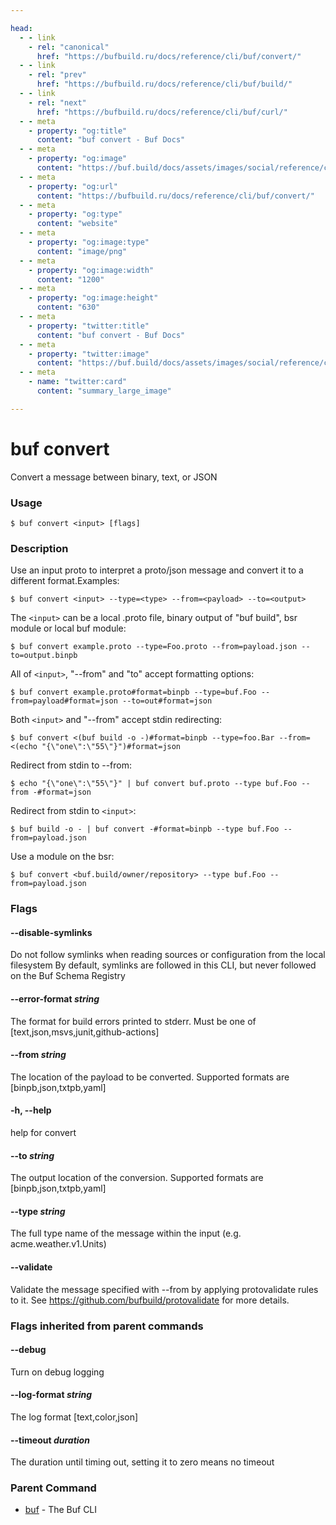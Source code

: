 ```yaml
---

head:
  - - link
    - rel: "canonical"
      href: "https://bufbuild.ru/docs/reference/cli/buf/convert/"
  - - link
    - rel: "prev"
      href: "https://bufbuild.ru/docs/reference/cli/buf/build/"
  - - link
    - rel: "next"
      href: "https://bufbuild.ru/docs/reference/cli/buf/curl/"
  - - meta
    - property: "og:title"
      content: "buf convert - Buf Docs"
  - - meta
    - property: "og:image"
      content: "https://buf.build/docs/assets/images/social/reference/cli/buf/convert.png"
  - - meta
    - property: "og:url"
      content: "https://bufbuild.ru/docs/reference/cli/buf/convert/"
  - - meta
    - property: "og:type"
      content: "website"
  - - meta
    - property: "og:image:type"
      content: "image/png"
  - - meta
    - property: "og:image:width"
      content: "1200"
  - - meta
    - property: "og:image:height"
      content: "630"
  - - meta
    - property: "twitter:title"
      content: "buf convert - Buf Docs"
  - - meta
    - property: "twitter:image"
      content: "https://buf.build/docs/assets/images/social/reference/cli/buf/convert.png"
  - - meta
    - name: "twitter:card"
      content: "summary_large_image"

---
```


# buf convert

Convert a message between binary, text, or JSON

### Usage

```console
$ buf convert <input> [flags]
```

### Description

Use an input proto to interpret a proto/json message and convert it to a different format.Examples:

```console
$ buf convert <input> --type=<type> --from=<payload> --to=<output>
```

The `<input>` can be a local .proto file, binary output of "buf build", bsr module or local buf module:

```console
$ buf convert example.proto --type=Foo.proto --from=payload.json --to=output.binpb
```

All of `<input>`, "--from" and "to" accept formatting options:

```console
$ buf convert example.proto#format=binpb --type=buf.Foo --from=payload#format=json --to=out#format=json
```

Both `<input>` and "--from" accept stdin redirecting:

```console
$ buf convert <(buf build -o -)#format=binpb --type=foo.Bar --from=<(echo "{\"one\":\"55\"}")#format=json
```

Redirect from stdin to --from:

```console
$ echo "{\"one\":\"55\"}" | buf convert buf.proto --type buf.Foo --from -#format=json
```

Redirect from stdin to `<input>`:

```console
$ buf build -o - | buf convert -#format=binpb --type buf.Foo --from=payload.json
```

Use a module on the bsr:

```console
$ buf convert <buf.build/owner/repository> --type buf.Foo --from=payload.json
```

### Flags

#### \--disable-symlinks

Do not follow symlinks when reading sources or configuration from the local filesystem By default, symlinks are followed in this CLI, but never followed on the Buf Schema Registry

#### \--error-format _string_

The format for build errors printed to stderr. Must be one of \[text,json,msvs,junit,github-actions\]

#### \--from _string_

The location of the payload to be converted. Supported formats are \[binpb,json,txtpb,yaml\]

#### \-h, --help

help for convert

#### \--to _string_

The output location of the conversion. Supported formats are \[binpb,json,txtpb,yaml\]

#### \--type _string_

The full type name of the message within the input (e.g. acme.weather.v1.Units)

#### \--validate

Validate the message specified with --from by applying protovalidate rules to it. See https://github.com/bufbuild/protovalidate for more details.

### Flags inherited from parent commands

#### \--debug

Turn on debug logging

#### \--log-format _string_

The log format \[text,color,json\]

#### \--timeout _duration_

The duration until timing out, setting it to zero means no timeout

### Parent Command

- [buf](../) - The Buf CLI
